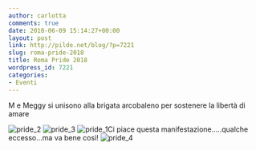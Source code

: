 ```yaml
---
author: carlotta
comments: true
date: 2018-06-09 15:14:27+00:00
layout: post
link: http://pilde.net/blog/?p=7221
slug: roma-pride-2018
title: Roma Pride 2018
wordpress_id: 7221
categories:
- Eventi
---
```


M e Meggy si unisono alla brigata arcobaleno per sostenere la libertà di amare

![pride_2](http://pilde.net/blog/wp-content/uploads/2018/06/pride_2.png) ![pride_3](http://pilde.net/blog/wp-content/uploads/2018/06/pride_3.png) ![pride_1](http://pilde.net/blog/wp-content/uploads/2018/06/pride_1.png)Ci piace questa manifestazione.....qualche eccesso...ma va bene così! ![pride_4](http://pilde.net/blog/wp-content/uploads/2018/06/pride_4.jpg)
